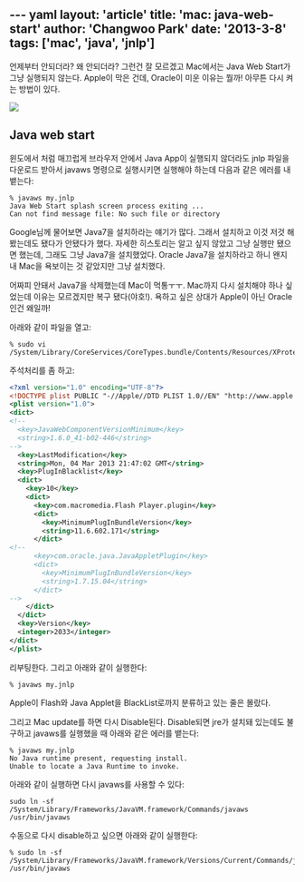 --- yaml
layout: 'article'
title: 'mac: java-web-start'
author: 'Changwoo Park'
date: '2013-3-8'
tags: ['mac', 'java', 'jnlp']
---

언제부터 안되더라? 왜 안되더라? 그런건 잘 모르겠고 Mac에서는 Java Web Start가 그냥 실행되지 않는다. Apple이 막은 건데, Oracle이 미운 이유는 뭘까! 아무튼 다시 켜는 방법이 있다.

![](/articles/2013/mac-java-web-start/mung-me.jpg)

## Java web start

윈도에서 처럼 매끄럽게 브라우저 안에서 Java App이 실행되지 않더라도 jnlp 파일을 다운로드 받아서 javaws 명령으로 실행시키면 실행해야 하는데 다음과 같은 에러를 내뱉는다:

```
% javaws my.jnlp
Java Web Start splash screen process exiting ...
Can not find message file: No such file or directory
```

Google님께 물어보면 Java7을 설치하라는 얘기가 많다. 그래서 설치하고 이것 저것 해봤는데도 됐다가 안됐다가 했다. 자세한 히스토리는 알고 싶지 않았고 그냥 실행만 됐으면 했는데, 그래도 그냥 Java7을 설치했었다. Oracle Java7을 설치하라고 하니 왠지 내 Mac을 욕보이는 것 같았지만 그냥 설치했다.

어짜피 안돼서 Java7을 삭제했는데 Mac이 먹통ㅜㅜ. Mac까지 다시 설치해야 하나 싶었는데 이유는 모르겠지만 복구 됐다(야호!). 욕하고 싶은 상대가 Apple이 아닌 Oracle인건 왜일까!

아래와 같이 파일을 열고:

```
% sudo vi /System/Library/CoreServices/CoreTypes.bundle/Contents/Resources/XProtect.meta.plist
```

주석처리를 좀 하고:

``` xml
<?xml version="1.0" encoding="UTF-8"?>
<!DOCTYPE plist PUBLIC "-//Apple//DTD PLIST 1.0//EN" "http://www.apple.com/DTDs/PropertyList-1.0.dtd">
<plist version="1.0">
<dict>
<!--
  <key>JavaWebComponentVersionMinimum</key>
  <string>1.6.0_41-b02-446</string>
-->
  <key>LastModification</key>
  <string>Mon, 04 Mar 2013 21:47:02 GMT</string>
  <key>PlugInBlacklist</key>
  <dict>
    <key>10</key>
    <dict>
      <key>com.macromedia.Flash Player.plugin</key>
      <dict>
        <key>MinimumPlugInBundleVersion</key>
        <string>11.6.602.171</string>
      </dict>
<!--
      <key>com.oracle.java.JavaAppletPlugin</key>
      <dict>
        <key>MinimumPlugInBundleVersion</key>
        <string>1.7.15.04</string>
      </dict>
-->
    </dict>
  </dict>
  <key>Version</key>
  <integer>2033</integer>
</dict>
</plist>
```

리부팅한다. 그리고 아래와 같이 실행한다:

```
% javaws my.jnlp
```

Apple이 Flash와 Java Applet을 BlackList로까지 분류하고 있는 줄은 몰랐다.

그리고 Mac update를 하면 다시 Disable된다. Disable되면 jre가 설치돼 있는데도 불구하고 javaws를 실행했을 때 아래와 같은 에러를 뱉는다:

```
% javaws my.jnlp
No Java runtime present, requesting install.
Unable to locate a Java Runtime to invoke.
```

아래와 같이 실행하면 다시 javaws를 사용할 수 있다:

```
sudo ln -sf /System/Library/Frameworks/JavaVM.framework/Commands/javaws /usr/bin/javaws
```

수동으로 다시 disable하고 싶으면 아래와 같이 실행한다:

```
% sudo ln -sf /System/Library/Frameworks/JavaVM.framework/Versions/Current/Commands/javaws /usr/bin/javaws
```

